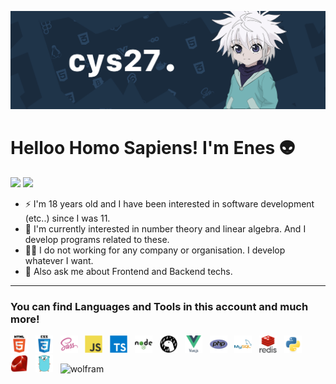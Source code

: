 ![MasterHead](https://raw.githubusercontent.com/cys27/cys27/main/banners/banner.jpg)

# Helloo Homo Sapiens! I'm Enes 👽

<img src="https://komarev.com/ghpvc/?username=qxcys&color=red">   <img src="https://www.codewars.com/users/cys27/badges/small"> 
- ⚡ I'm 18 years old and I have been interested in software development (etc..) since I was 11.
- 🔭 I'm currently interested in number theory and linear algebra. And I develop programs related to these.
- 👨‍💻 I do not working for any company or organisation. I develop whatever I want.
- 💬 Also ask me about Frontend and Backend techs.

---
### You can find Languages and Tools in this account and much more!

<p align="left">
    <img src="https://raw.githubusercontent.com/devicons/devicon/master/icons/html5/html5-original-wordmark.svg" alt="html5" height="28">
  &nbsp;
    <img src="https://raw.githubusercontent.com/devicons/devicon/master/icons/css3/css3-original-wordmark.svg" alt="css3" height="28">
  &nbsp;
    <img src="https://raw.githubusercontent.com/devicons/devicon/master/icons/sass/sass-original.svg" alt="sass" height="28">
  &nbsp;
    <img src="https://raw.githubusercontent.com/devicons/devicon/master/icons/javascript/javascript-original.svg" alt="javascript" height="28">
  &nbsp;
    <img src="https://raw.githubusercontent.com/devicons/devicon/master/icons/typescript/typescript-original.svg" alt="typescript" height="28">
  &nbsp;
    <img src="https://raw.githubusercontent.com/devicons/devicon/master/icons/nodejs/nodejs-original-wordmark.svg" alt="nodejs" height="28">
  &nbsp;
    <img src="https://raw.githubusercontent.com/devicons/devicon/master/icons/denojs/denojs-original.svg" alt="deno" height="28">
  &nbsp;
    <img src="https://raw.githubusercontent.com/devicons/devicon/master/icons/vuejs/vuejs-original-wordmark.svg" alt="vuejs"height="28">
  &nbsp;
    <img src="https://raw.githubusercontent.com/devicons/devicon/master/icons/php/php-original.svg" alt="php" height="28">
  &nbsp;
    <img src="https://raw.githubusercontent.com/devicons/devicon/master/icons/mysql/mysql-original-wordmark.svg" alt="mysql" height="28">
  &nbsp;
    <img src="https://raw.githubusercontent.com/devicons/devicon/master/icons/redis/redis-original-wordmark.svg" alt="redis" height="28">
  &nbsp;
    <img src="https://raw.githubusercontent.com/devicons/devicon/master/icons/python/python-original.svg" alt="python" height="28">
  &nbsp;
    <img src="https://raw.githubusercontent.com/devicons/devicon/master/icons/ruby/ruby-original.svg" alt="ruby" height="28"/>
  &nbsp;
    <img src="https://raw.githubusercontent.com/devicons/devicon/master/icons/go/go-original.svg" alt="go" height="28">
    &nbsp;
    <img src="https://img.icons8.com/?size=64&id=Onmn6RPrwtZQ&format=png" alt="wolfram" height="28">
</p>
